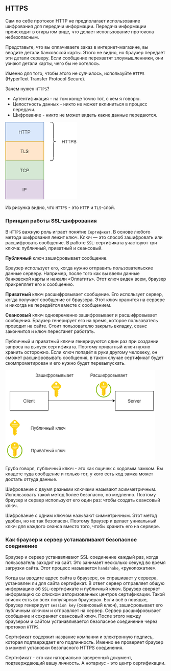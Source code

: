 ## HTTPS

Сам по себе протокол HTTP не предполагает использование шифрования для передачи информации. Передача информации происходит в открытом виде, что делает использование протокола небезопасным.

Представьте, что вы оплачиваете заказ в интернет-магазине, вы вводите детали банковской карты. Этого не видно, но браузер передаёт эти детали серверу. Если сообщение перехватят злоумышленники, они узнают детали карты, чего бы не хотелось.

Именно для того, чтобы этого не сулчилось, используйте `HTTPS` (HyperText Transfer Protocol Secure).

Зачем нужен `HTTPS`?

* Аутентификация - на том конце точно тот, с кем я говорю.
* Целостность данных - никто не может вклиниться в процесс передачи.
* Шифрование - никто не может видеть какие данные передаются.

![HTTPS](../../images/web/https/https.png)

Из рисунка видно, что `HTTPS` - это `HTTP` и `TLS`-слой.

### Принцип работы SSL-шифрования

В `HTTPS` важную роль играет понятие `Сертификат`. 
В основе любого метода шифрования лежит ключ. Ключ — это способ зашифровать или расшифровать сообщение. В работе `SSL`-сертификата участвуют три ключа: публичный, приватный и сеансовый.

**Публичный** ключ зашифровывает сообщение.

Браузер использует его, когда нужно отправить пользовательские данные серверу. Например, после того как вы ввели данные банковской карты и нажали «Оплатить». Этот ключ виден всем, браузер прикрепляет его к сообщению. 

**Приватный** ключ расшифровывает сообщение. Его использует сервер, когда получает сообщение от браузера. Этот ключ хранится на сервере и никогда не передаётся вместе с сообщением.

**Сеансовый** ключ одновременно зашифровывает и расшифровывает сообщения. Браузер генерирует его на время, которое пользователь проводит на сайте. Стоит пользователю закрыть вкладку, сеанс закончится и ключ перестанет работать.

Публичный и приватный ключи генерируются один раз при создании запроса на выпуск сертификата. Поэтому приватный ключ нужно хранить осторожно. Если ключ попадёт в руки другому человеку, он сможет расшифровывать сообщения, в таком случае сертификат будет скомпрометирован и его нужно будет перевыпускать.

![HTTPS](../../images/web/https/assimetric.png)

Грубо говоря, публичный ключ - это как ящичек с кодовым замком. Вы кладете туда сообщение и только тот, у кого есть код замка может достать оттуда данные.

Шифрование с двумя разными ключами называют асимметричным. Использовать такой метод более безопасно, но медленно. Поэтому браузер и сервер используют его один раз: чтобы создать сеансовый ключ.

Шифрование с одним ключом называют симметричным. Этот метод удобен, но не так безопасен. Поэтому браузер и делает уникальный ключ для каждого сеанса вместо того, чтобы хранить его на сервере.

### Как браузер и сервер устанавливают безопасное соединение

Браузер и сервер устанавливают SSL-соединение каждый раз, когда пользователь заходит на сайт. Это занимает несколько секунд во время загрузки сайта. Этот процесс называется `handshake`, «рукопожатие».

Когда вы вводите адрес сайта в браузере, он спрашивает у сервера, установлен ли для сайта сертификат. В ответ сервер отправляет общую информацию об `SSL`-сертификате и публичный ключ. Браузер сверяет информацию со списком авторизованных центров сертификации. Такой список есть во всех популярных браузерах. Если всё в порядке, браузер генерирует `session key` (сеансовый ключ), зашифровывает его публичным ключом и отправляет на сервер. Сервер расшифровывает сообщение и сохраняет сеансовый ключ. После этого между браузером и сайтом устанавливается безопасное соединение через протокол `HTTPS`.

Сертификат содержит название компании и электронную подпись, которая подтверждает его подлинность. Именно ее проверяет браузер в момент установки безопасного HTTPS соединения.

Сертификат - это как наториально заверенный документ, подтверждающий вашу личность. А нотариус - это центр сертификации.